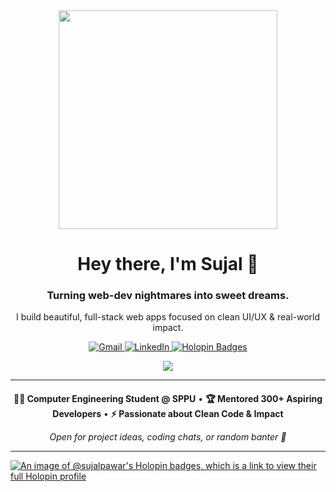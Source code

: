<div align="center">
  <img src="https://user-images.githubusercontent.com/22107794/139580686-887df369-edb8-4bc8-b607-4fbf6d7e4866.gif" height="350px">
  <h1>Hey there, I'm Sujal 👋</h1>
  <h3>Turning web-dev nightmares into sweet dreams.</h3>
  <p>I build beautiful, full-stack web apps focused on clean UI/UX & real-world impact.</p>
</div>

<p align="center">
  <a href="mailto:sujalpawar00007@gmail.com">
    <img src="https://img.shields.io/badge/Gmail-D14836?style=for-the-badge&logo=gmail&logoColor=white" alt="Gmail">
  </a>
  <a href="https://linkedin.com/in/sujal-pawar">
    <img src="https://img.shields.io/badge/LinkedIn-0077B5?style=for-the-badge&logo=linkedin&logoColor=white" alt="LinkedIn">
  </a>
  <a href="https://holopin.io/@sujalpawar">
    <img src="https://img.shields.io/badge/Holopin-0077B5?style=for-the-badge&logo=holopin&logoColor=white&labelColor=1d1d1d" alt="Holopin Badges">
  </a>
</p>

<p align="center">
  <a href="https://skillicons.dev">
    <img src="https://skillicons.dev/icons?i=react,js,html,css,java,nodejs,express,mongodb,next,git,github,figma&perline=6" />
  </a>
</p>

---

<div align="center" style="margin:20px 0 0 0;">
  <b>👨‍💻 Computer Engineering Student @ SPPU</b> •
  <b>🏆 Mentored 300+ Aspiring Developers</b> •
  <b>⚡ Passionate about Clean Code & Impact  </b> <br>  
</div>


<p align="center"><i>Open for project ideas, coding chats, or random banter 💬</i></p>

---

[![An image of @sujalpawar's Holopin badges, which is a link to view their full Holopin profile](https://holopin.me/sujalpawar)](https://holopin.io/@sujalpawar)
